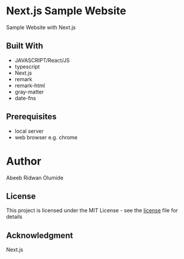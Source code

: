 # Next.js Sample Website
  Sample Website with Next.js

## Built With
  - JAVASCRIPT/React/JS
  - typescript
  - Next.js
  - remark
  - remark-html
  - gray-matter
  - date-fns

## Prerequisites
  - local server
  - web browser e.g. chrome

# Author
  Abeeb Ridwan Olumide

## License
  This project is licensed under the MIT License - see the [license](license) file for details

## Acknowledgment
  Next.js 
